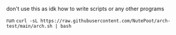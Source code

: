 don't use this as idk how to write scripts or any other programs


run `curl -sL https://raw.githubusercontent.com/NutePoot/arch-test/main/arch.sh | bash`
